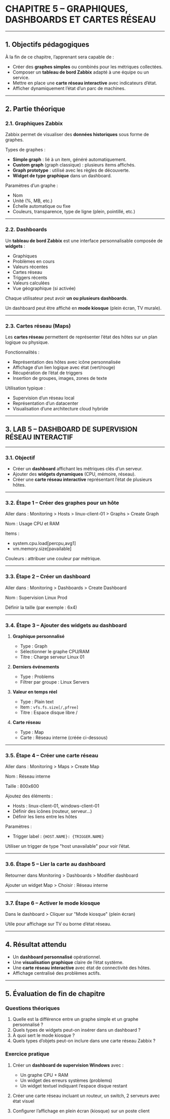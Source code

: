 # CHAPITRE 5 – GRAPHIQUES, DASHBOARDS ET CARTES RÉSEAU

---

## 1. Objectifs pédagogiques

À la fin de ce chapitre, l’apprenant sera capable de :

* Créer des **graphes simples** ou combinés pour les métriques collectées.
* Composer un **tableau de bord Zabbix** adapté à une équipe ou un service.
* Mettre en place une **carte réseau interactive** avec indicateurs d’état.
* Afficher dynamiquement l’état d’un parc de machines.

---

## 2. Partie théorique

### 2.1. Graphiques Zabbix

Zabbix permet de visualiser des **données historiques** sous forme de graphes.

Types de graphes :

* **Simple graph** : lié à un item, généré automatiquement.
* **Custom graph** (graph classique) : plusieurs items affichés.
* **Graph prototype** : utilisé avec les règles de découverte.
* **Widget de type graphique** dans un dashboard.

Paramètres d’un graphe :

* Nom
* Unité (%, MB, etc.)
* Échelle automatique ou fixe
* Couleurs, transparence, type de ligne (plein, pointillé, etc.)

---

### 2.2. Dashboards

Un **tableau de bord Zabbix** est une interface personnalisable composée de **widgets** :

* Graphiques
* Problèmes en cours
* Valeurs récentes
* Cartes réseau
* Triggers récents
* Valeurs calculées
* Vue géographique (si activée)

Chaque utilisateur peut avoir **un ou plusieurs dashboards**.

Un dashboard peut être affiché en **mode kiosque** (plein écran, TV murale).

---

### 2.3. Cartes réseau (Maps)

Les **cartes réseau** permettent de représenter l’état des hôtes sur un plan logique ou physique.

Fonctionnalités :

* Représentation des hôtes avec icône personnalisée
* Affichage d’un lien logique avec état (vert/rouge)
* Récupération de l’état de triggers
* Insertion de groupes, images, zones de texte

Utilisation typique :

* Supervision d’un réseau local
* Représentation d’un datacenter
* Visualisation d’une architecture cloud hybride

---

## 3. LAB 5 – DASHBOARD DE SUPERVISION RÉSEAU INTERACTIF

---

### 3.1. Objectif

* Créer un **dashboard** affichant les métriques clés d’un serveur.
* Ajouter des **widgets dynamiques** (CPU, mémoire, réseau).
* Créer une **carte réseau interactive** représentant l’état de plusieurs hôtes.

---

### 3.2. Étape 1 – Créer des graphes pour un hôte

Aller dans :
Monitoring > Hosts > linux-client-01 > Graphs > Create Graph

Nom : Usage CPU et RAM

Items :

* system.cpu.load\[percpu,avg1]
* vm.memory.size\[pavailable]

Couleurs : attribuer une couleur par métrique.

---

### 3.3. Étape 2 – Créer un dashboard

Aller dans :
Monitoring > Dashboards > Create Dashboard

Nom : Supervision Linux Prod

Définir la taille (par exemple : 6x4)

---

### 3.4. Étape 3 – Ajouter des widgets au dashboard

1. **Graphique personnalisé**

   * Type : Graph
   * Sélectionner le graphe CPU/RAM
   * Titre : Charge serveur Linux 01

2. **Derniers événements**

   * Type : Problems
   * Filtrer par groupe : Linux Servers

3. **Valeur en temps réel**

   * Type : Plain text
   * Item : `vfs.fs.size[/,pfree]`
   * Titre : Espace disque libre /

4. **Carte réseau**

   * Type : Map
   * Carte : Réseau interne (créée ci-dessous)

---

### 3.5. Étape 4 – Créer une carte réseau

Aller dans :
Monitoring > Maps > Create Map

Nom : Réseau interne

Taille : 800x600

Ajoutez des éléments :

* Hosts : linux-client-01, windows-client-01
* Définir des icônes (routeur, serveur…)
* Définir les liens entre les hôtes

Paramètres :

* Trigger label : `{HOST.NAME}: {TRIGGER.NAME}`

Utiliser un trigger de type "host unavailable" pour voir l’état.

---

### 3.6. Étape 5 – Lier la carte au dashboard

Retourner dans Monitoring > Dashboards > Modifier dashboard

Ajouter un widget Map > Choisir : Réseau interne

---

### 3.7. Étape 6 – Activer le mode kiosque

Dans le dashboard > Cliquer sur "Mode kiosque" (plein écran)

Utile pour affichage sur TV ou borne d’état réseau.

---

## 4. Résultat attendu

* Un **dashboard personnalisé** opérationnel.
* Une **visualisation graphique** claire de l’état système.
* Une **carte réseau interactive** avec état de connectivité des hôtes.
* Affichage centralisé des problèmes actifs.

---

## 5. Évaluation de fin de chapitre

### Questions théoriques

1. Quelle est la différence entre un graphe simple et un graphe personnalisé ?
2. Quels types de widgets peut-on insérer dans un dashboard ?
3. À quoi sert le mode kiosque ?
4. Quels types d’objets peut-on inclure dans une carte réseau Zabbix ?

### Exercice pratique

1. Créer un **dashboard de supervision Windows** avec :

   * Un graphe CPU + RAM
   * Un widget des erreurs systèmes (problems)
   * Un widget textuel indiquant l’espace disque restant
2. Créer une carte réseau incluant un routeur, un switch, 2 serveurs avec état visuel
3. Configurer l’affichage en plein écran (kiosque) sur un poste client

